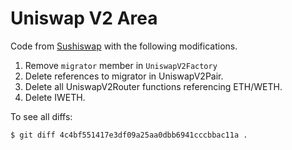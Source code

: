 # Uniswap V2 Area

Code from [Sushiswap](https://github.com/sushiswap/sushiswap/tree/ad788804755b2867dc67ba54d09f1e218e80a76f/contracts) with the following modifications.

1. Remove `migrator` member in `UniswapV2Factory`
2. Delete references to migrator in UniswapV2Pair.
3. Delete all UniswapV2Router functions referencing ETH/WETH.
4. Delete IWETH.

To see all diffs:

```
$ git diff 4c4bf551417e3df09a25aa0dbb6941cccbbac11a .
```
